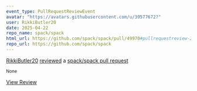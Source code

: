 ```yaml
---
event_type: PullRequestReviewEvent
avatar: "https://avatars.githubusercontent.com/u/39577672?"
user: RikkiButler20
date: 2025-04-22
repo_name: spack/spack
html_url: https://github.com/spack/spack/pull/49970#pullrequestreview-2751345977
repo_url: https://github.com/spack/spack
---
```


<a href='https://github.com/RikkiButler20' target='_blank'>RikkiButler20</a> <a href='https://github.com/spack/spack/pull/49970#pullrequestreview-2751345977' target='_blank'>reviewed</a> a <a href='https://github.com/spack/spack/pull/49970' target='_blank'>spack/spack pull request</a>

<small>None</small>

<a href='https://github.com/spack/spack/pull/49970#pullrequestreview-2751345977' target='_blank'>View Review</a>